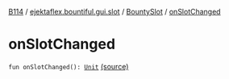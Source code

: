 [B114](../../index.md) / [ejektaflex.bountiful.gui.slot](../index.md) / [BountySlot](index.md) / [onSlotChanged](./on-slot-changed.md)

# onSlotChanged

`fun onSlotChanged(): `[`Unit`](https://kotlinlang.org/api/latest/jvm/stdlib/kotlin/-unit/index.html) [(source)](https://github.com/ejektaflex/Bountiful/tree/develop/src/main/kotlin/ejektaflex/bountiful/gui/slot/BountySlot.kt#L14)